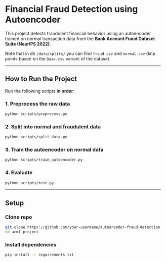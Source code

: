 # Financial Fraud Detection using Autoencoder

This project detects fraudulent financial behavior using an autoencoder trained on normal transaction data from the **Bank Account Fraud Dataset Suite (NeurIPS 2022)**.

Note that in dir ```/data/splits/``` you can find ```fraud.csv``` and ```normal.csv``` data points based on the ```Base.csv``` variant of the dataset.

---

## How to Run the Project

Run the following scripts **in order**:

### 1. Preprocess the raw data
```bash
python scripts/preprocess.py
```

### 2. Split into normal and fraudulent data
```bash
python scripts/split_data.py
```

### 3. Train the autoencoder on normal data
```bash
python scripts/train_autoencoder.py
```

### 4. Evaluate
```bash
python scripts/test.py
```

---

## Setup

### Clone repo
```bash
git clone https://github.com/your-username/autoencoder-fraud-detection.git
cd acml-project
```

### Install dependencies
```bash
pip install -r requirements.txt
```